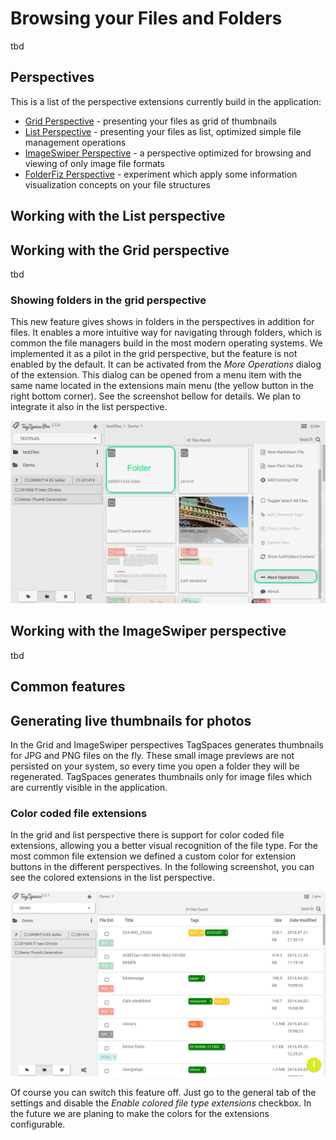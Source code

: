 # Browsing your Files and Folders

tbd

## Perspectives

This is a list of the perspective extensions currently build in the application:
* [Grid Perspective](extensions/perspectiveGrid.html) - presenting your files as grid of thumbnails
* [List Perspective](extensions/perspectiveList.html) - presenting your files as list, optimized simple file management operations
* [ImageSwiper Perspective](extensions/perspectiveImageSwiper.html) - a perspective optimized for browsing and viewing of only image file formats
* [FolderFiz Perspective](extensions/perspectiveGraph.html) - experiment which apply some information visualization concepts on your file structures


## Working with the List perspective

## Working with the Grid perspective
tbd

### Showing folders in the grid perspective
This new feature gives shows in folders in the perspectives in addition for files. It enables a more intuitive way for navigating through folders, which is common the file managers build in the most modern operating systems. We implemented it as a pilot in the grid perspective, but the feature is not enabled by the default. It can be activated from the *More Operations* dialog of the extension. This dialog can be opened from a menu item with the same name located in the extensions main menu (the yellow button in the right bottom corner). See the screenshot bellow for details. We plan to integrate it also in the list perspective.

![subfolder support in the grid perspective](media/subfolder-support-grid-perspective.png)


## Working with the ImageSwiper perspective
tbd

## Common features

## Generating live thumbnails for photos

In the Grid and ImageSwiper perspectives TagSpaces generates thumbnails for JPG and PNG files on the fly. These small image previews are not persisted on your system, so every time you open a folder they will be regenerated. TagSpaces generates thumbnails only for image files which are currently visible in the application.

### Color coded file extensions
In the grid and list perspective there is support for color coded file extensions, allowing you a better visual recognition of the file type.  For the most common file extension we defined a custom color for extension buttons in the different perspectives. In the following screenshot, you can see the colored extensions in the list perspective.

![color codes file extensions in the list perspective](/media/color-coded-file-extensions-list.png)

Of course you can switch this feature off. Just go to the general tab of the settings and disable the *Enable colored file type extensions* checkbox. In the future we are planing to make the colors for the extensions configurable.
